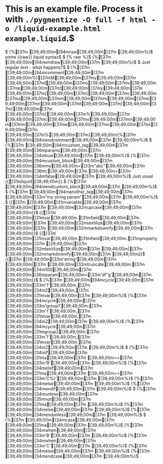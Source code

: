 # This is an example file. Process it with `./pygmentize -O full -f html -o /liquid-example.html example.liquid`.$
$
{%[37m [39;49;00m[94mraw[39;49;00m[37m [39;49;00m%}$
some {{raw}} liquid syntax$
$
{% raw %}$
{%[37m [39;49;00m[94mendraw[39;49;00m[37m [39;49;00m%}$
$
Just regular text - what happens?$
$
{%[37m [39;49;00m[94mcomment[39;49;00m[37m [39;49;00m%}[37mM[39;49;00m[37my[39;49;00m[37m [39;49;00m[37ml[39;49;00m[37mo[39;49;00m[37mv[39;49;00m[37me[39;49;00m[37ml[39;49;00m[37my[39;49;00m[37m [39;49;00m[37m{[39;49;00m[37m{[39;49;00m[37mc[39;49;00m[37mo[39;49;00m[37mm[39;49;00m[37mm[39;49;00m[37me[39;49;00m[37mn[39;49;00m[37mt[39;49;00m[37m}[39;49;00m[37m}[39;49;00m[37m [39;49;00m[37m{[39;49;00m[37m%[39;49;00m[37m [39;49;00m[37mc[39;49;00m[37mo[39;49;00m[37mm[39;49;00m[37mm[39;49;00m[37me[39;49;00m[37mn[39;49;00m[37mt[39;49;00m[37m [39;49;00m[37m%[39;49;00m[37m}[39;49;00m{%[37m [39;49;00m[94mendcomment[39;49;00m[37m [39;49;00m%}$
$
{%[37m [39;49;00m[94mcustom_tag[39;49;00m[37m [39;49;00m[36mparams[39;49;00m:[37m [39;49;00m[34mtrue[39;49;00m[37m [39;49;00m%}$
{%[37m [39;49;00m[94mcustom_block[39;49;00m[37m [39;49;00m[36mmy[39;49;00m=[33m"abc"[39;49;00m[37m [39;49;00m[36mc[39;49;00m[37m [39;49;00m=[37m [39;49;00m[34mfalse[39;49;00m[37m [39;49;00m%}$
	Just usual {{[31mliquid[39;49;00m}}.$
{%[37m [39;49;00m[94mendcustom_block[39;49;00m[37m [39;49;00m%}$
$
{%[37m [39;49;00m[94manother_tag[39;49;00m[37m [39;49;00m[33m"my string param"[39;49;00m[37m [39;49;00m%}$
$
{{[37m [39;49;00m[31mvariable[39;49;00m[37m [39;49;00m|[37m [39;49;00m[32mupcase[39;49;00m[37m [39;49;00m}}$
{{[37m [39;49;00m[31mvar[39;49;00m.[31mfield[39;49;00m[37m [39;49;00m|[37m [39;49;00m[32mtextilize[39;49;00m[37m [39;49;00m|[37m [39;49;00m[32mmarkdownify[39;49;00m[37m [39;49;00m}}$
{{[37m [39;49;00m[31mvar[39;49;00m.[31mfield[39;49;00m.[31mproperty[39;49;00m[37m [39;49;00m|[37m [39;49;00m[32mtextilize[39;49;00m[37m [39;49;00m|[37m [39;49;00m[32mmarkdownify[39;49;00m[37m [39;49;00m}}$
{{[37m [39;49;00m[33m'string'[39;49;00m[37m [39;49;00m|[37m [39;49;00m[32mtruncate[39;49;00m:[37m [39;49;00m[34m100[39;49;00m[37m [39;49;00m[36mparam[39;49;00m=[33m'df"g'[39;49;00m[37m [39;49;00m}}$
$
{%[37m [39;49;00m[94mcycle[39;49;00m[37m [39;49;00m[33m'1'[39;49;00m,[37m [39;49;00m[34m2[39;49;00m,[37m [39;49;00m[31mvar[39;49;00m[37m [39;49;00m%}$
{%[37m [39;49;00m[94mcycle[39;49;00m[37m [39;49;00m[33m'group1'[39;49;00m:[37m [39;49;00m[33m'1'[39;49;00m,[37m [39;49;00m[31mvar[39;49;00m,[37m [39;49;00m[34m2[39;49;00m[37m [39;49;00m%}$
{%[37m [39;49;00m[94mcycle[39;49;00m[37m [39;49;00m[31mgroup2[39;49;00m:[37m [39;49;00m[33m'1'[39;49;00m,[37m [39;49;00m[31mvar[39;49;00m,[37m [39;49;00m[34m2[39;49;00m[37m [39;49;00m%}$
$
{%[37m [39;49;00m[34mif[39;49;00m[37m [39;49;00m[31ma[39;49;00m[37m [39;49;00m==[37m [39;49;00m[33m'B'[39;49;00m[37m [39;49;00m%}$
{%[37m [39;49;00m[34melsif[39;49;00m[37m [39;49;00m[31ma[39;49;00m[37m [39;49;00m==[37m [39;49;00m[33m'C%}'[39;49;00m[37m [39;49;00m%}$
{%[37m [39;49;00m[34melse[39;49;00m[37m [39;49;00m%}$
{%[37m [39;49;00m[34mendif[39;49;00m[37m [39;49;00m%}$
$
{%[37m [39;49;00m[34munless[39;49;00m[37m [39;49;00m[35mnot[39;49;00m[37m [39;49;00m[31ma[39;49;00m[37m [39;49;00m%}$
{%[37m [39;49;00m[34melse[39;49;00m[37m [39;49;00m%}$
{%[37m [39;49;00m[34mendunless[39;49;00m[37m [39;49;00m%}$
$
{%[37m [39;49;00m[34mcase[39;49;00m[37m [39;49;00m[31ma[39;49;00m[37m [39;49;00m%}$
{%[37m [39;49;00m[34mwhen[39;49;00m[37m [39;49;00m[33m'B'[39;49;00m[37m [39;49;00m%}$
{%[37m [39;49;00m[34mwhen[39;49;00m[37m [39;49;00m[33m'C'[39;49;00m[37m [39;49;00m%}$
{%[37m [39;49;00m[34melse[39;49;00m[37m [39;49;00m%}$
{%[37m [39;49;00m[34mendcase[39;49;00m[37m [39;49;00m%}$
